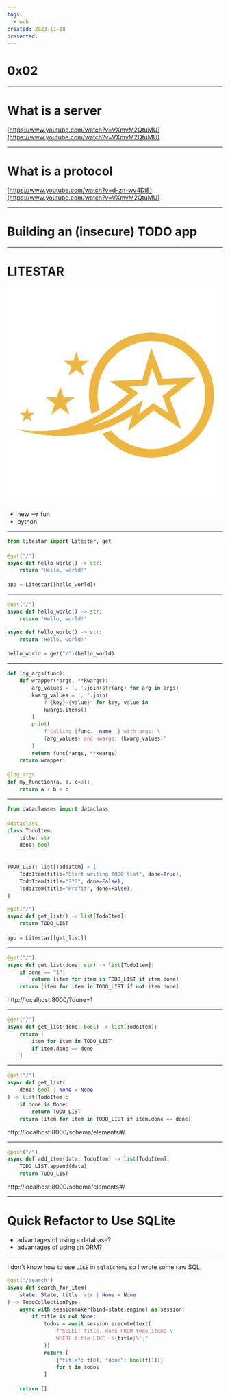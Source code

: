 ```yaml
---
tags:
  - web
created: 2023-11-18
presented:
---
```

# 0x02

---

# What is a server

[https://www.youtube.com/watch?v=VXmvM2QtuMU](https://www.youtube.com/watch?v=VXmvM2QtuMU)

---

# What is a protocol

[https://www.youtube.com/watch?v=d-zn-wv4Di8](https://www.youtube.com/watch?v=VXmvM2QtuMU)

---

# Building an (insecure) TODO app

---

# LITESTAR
![litestar logo](./assets/0x02-litestar-logo.svg)

- new $\implies$ fun
- python

---

```py [1|3-5|7]
from litestar import Litestar, get

@get("/")
async def hello_world() -> str:
    return "Hello, world!"

app = Litestar([hello_world])
```

---

```py 
@get("/")
async def hello_world() -> str:
    return "Hello, world!"
```

```py 
async def hello_world() -> str:
    return "Hello, world!"

hello_world = get("/")(hello_world)
```

---

```py [1-13|15-17]
def log_args(func):
    def wrapper(*args, **kwargs):
        arg_values = ', '.join(str(arg) for arg in args)
        kwarg_values = ', '.join(
	        f"{key}={value}" for key, value in 
	        kwargs.items()
	    )
        print(
	        f"Calling {func.__name__} with args: \
	        {arg_values} and kwargs: {kwarg_values}"
        )
        return func(*args, **kwargs)
    return wrapper

@log_args
def my_function(a, b, c=3):
    return a + b + c
```

---

```py [3|3-6|9-13]
from dataclasses import dataclass

@dataclass
class TodoItem:
    title: str
    done: bool


TODO_LIST: list[TodoItem] = [
    TodoItem(title="Start writing TODO list", done=True),
    TodoItem(title="???", done=False),
    TodoItem(title="Profit", done=False),
]
```

```py
@get("/")
async def get_list() -> list[TodoItem]:
    return TODO_LIST

app = Litestar([get_list])
```

---

```py
@get("/")
async def get_list(done: str) -> list[TodoItem]:
    if done == "1":
        return [item for item in TODO_LIST if item.done]
    return [item for item in TODO_LIST if not item.done]
```

http://localhost:8000/?done=1

---

```py [2|]
@get("/")
async def get_list(done: bool) -> list[TodoItem]:
    return [
	    item for item in TODO_LIST 
	    if item.done == done
	]
```

---

```py
@get("/")
async def get_list(
	done: bool | None = None
) -> list[TodoItem]:
    if done is None:
        return TODO_LIST
    return [item for item in TODO_LIST if item.done == done]
```

http://localhost:8000/schema/elements#/

---

```py
@post("/")
async def add_item(data: TodoItem) -> list[TodoItem]:
    TODO_LIST.append(data)
    return TODO_LIST
```

http://localhost:8000/schema/elements#/

---

# Quick Refactor to Use SQLite

- advantages of using a database?
- advantages of using an ORM?

---

I don't know how to use `LIKE` in `sqlalchemy` so I wrote some raw SQL.

```py
@get("/search")
async def search_for_item(
	state: State, title: str | None = None
) -> TodoCollectionType:
    async with sessionmaker(bind=state.engine) as session:
        if title is not None:
            todos = await session.execute(text(
	            f"SELECT title, done FROM todo_items \
	            WHERE title LIKE '%{title}%';"
	        ))
            return [
	            {"title": t[0], "done": bool(t[1])}
	            for t in todos
	        ]

    return []
```